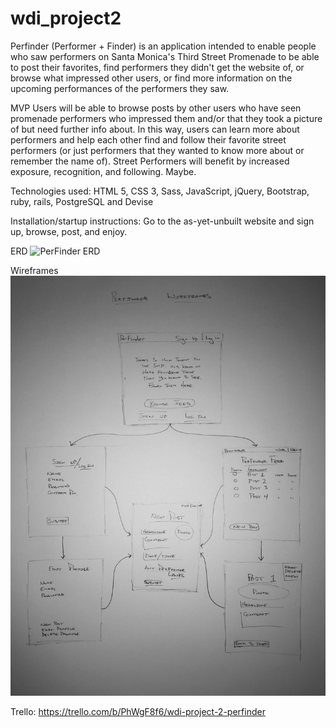 # wdi_project2

Perfinder (Performer + Finder) is an application intended to enable people who saw performers on Santa Monica's Third Street Promenade to be able to post their favorites, find performers they didn't get the website of, or browse what impressed other users, or find more information on the upcoming performances of the performers they saw.

MVP
Users will be able to browse posts by other users who have seen promenade performers who impressed them and/or that they took a picture of but need further info about.  In this way, users can learn more about performers and help each other find and follow their favorite street performers (or just performers that they wanted to know more about or remember the name of).  Street Performers will benefit by increased exposure, recognition, and following. Maybe.

Technologies used:
HTML 5, CSS 3, Sass, JavaScript, jQuery, Bootstrap, ruby, rails, PostgreSQL and Devise
<!-- Approach taken: -->
Installation/startup instructions:
Go to the as-yet-unbuilt website and sign up, browse, post, and enjoy.
<!-- Unsolved problems and next steps. -->


ERD
<img src="assets/PerFinder_ERD.xml" alt="PerFinder ERD" />

Wireframes
<img src="assets/PerFinder_Wireframes.jpg" alt="PerFinder Wireframes" />


Trello:
https://trello.com/b/PhWgF8f6/wdi-project-2-perfinder
